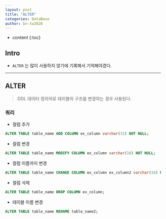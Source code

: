 ```yaml
---
layout: post
title: "ALTER"
categories: DataBase
author: bn-tw2020
---
```

* content
{:toc}

## Intro

* `ALTER` 는 많이 사용하지 않기에 기록해서 기억해야겠다.




---

## ALTER

> DDL 데이터 정의어로 테이블의 구조를 변경하는 경우 사용된다.

### 쿼리

- 컬럼 추가
```sql
ALTER TABLE table_name ADD COLUMN ex_column varchar(32) NOT NULL;
```

- 컬럼 변경
```sql
ALTER TABLE table_name MODIFY COLUMN ex_column varchar(16) NOT NULL;
```

- 컬럼 이름까지 변경
```sql
ALTER TABLE table_name CHANGE COLUMN ex_column ex_column2 varchar(16) NOT NULL;
```

- 컬럼 삭제
```sql
ALTER TABLE table_name DROP COLUMN ex_column;
```

- 테이블 이름 변경
```sql
ALTER TABLE table_name RENAME table_name2;
```